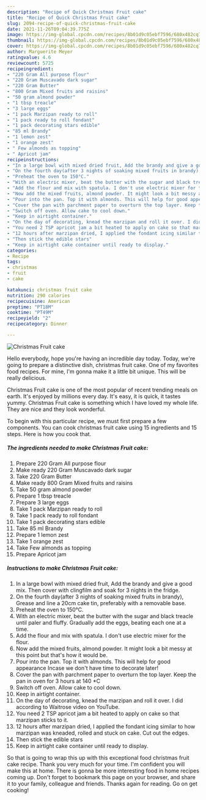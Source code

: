 ```yaml
---
description: "Recipe of Quick Christmas Fruit cake"
title: "Recipe of Quick Christmas Fruit cake"
slug: 2094-recipe-of-quick-christmas-fruit-cake
date: 2021-11-26T09:04:39.775Z
image: https://img-global.cpcdn.com/recipes/8b01d9c05ebf7596/680x482cq70/christmas-fruit-cake-recipe-main-photo.jpg
thumbnail: https://img-global.cpcdn.com/recipes/8b01d9c05ebf7596/680x482cq70/christmas-fruit-cake-recipe-main-photo.jpg
cover: https://img-global.cpcdn.com/recipes/8b01d9c05ebf7596/680x482cq70/christmas-fruit-cake-recipe-main-photo.jpg
author: Marguerite Meyer
ratingvalue: 4.6
reviewcount: 5725
recipeingredient:
- "220 Gram All purpose flour"
- "220 Gram Muscavado dark sugar"
- "220 Gram Butter"
- "800 Gram Mixed fruits and raisins"
- "50 gram almond powder"
- "1 tbsp treacle"
- "3 large eggs"
- "1 pack Marzipan ready to roll"
- "1 pack ready to roll fondant"
- "1 pack decorating stars edible"
- "85 ml Brandy"
- "1 lemon zest"
- "1 orange zest"
- " Few almonds as topping"
- " Apricot jam"
recipeinstructions:
- "In a large bowl with mixed dried fruit, Add the brandy and give a good mix. Then cover with clingfilm and soak for 3 nights in the fridge."
- "On the fourth day(after 3 nights of soaking mixed fruits in brandy), Grease and line a 20cm cake tin, preferably with a removable base."
- "Preheat the oven to 150°C."
- "With an electric mixer, beat the butter with the sugar and black treacle until paler and fluffy. Gradually add the eggs, beating each one at a time."
- "Add the flour and mix with spatula. I don't use electric mixer for the flour."
- "Now add the mixed fruits, almond powder. It might look a bit messy at this point but that's how it would be."
- "Pour into the pan. Top it with almonds. This will help for good appearance Incase we don't have time to decorate later!"
- "Cover the pan with parchment paper to overturn the top layer. Keep the pan in oven for 3 hours at 140 *C"
- "Switch off oven. Allow cake to cool down."
- "Keep in airtight container."
- "On the day of decorating, knead the marzipan and roll it over. I did according to Waitrose video on YouTube."
- "You need 2 TSP apricot jam a bit heated to apply on cake so that marzipan sticks to it."
- "12 hours after marzipan dried, I applied the fondant icing similar to how marzipan was kneaded, rolled and stuck on cake. Cut out the edges."
- "Then stick the edible stars"
- "Keep in airtight cake container until ready to display."
categories:
- Recipe
tags:
- christmas
- fruit
- cake

katakunci: christmas fruit cake 
nutrition: 290 calories
recipecuisine: American
preptime: "PT18M"
cooktime: "PT49M"
recipeyield: "2"
recipecategory: Dinner

---
```



![Christmas Fruit cake](https://img-global.cpcdn.com/recipes/8b01d9c05ebf7596/680x482cq70/christmas-fruit-cake-recipe-main-photo.jpg)

Hello everybody, hope you're having an incredible day today. Today, we're going to prepare a distinctive dish, christmas fruit cake. One of my favorites food recipes. For mine, I'm gonna make it a little bit unique. This will be really delicious.



Christmas Fruit cake is one of the most popular of recent trending meals on earth. It's enjoyed by millions every day. It's easy, it is quick, it tastes yummy. Christmas Fruit cake is something which I have loved my whole life. They are nice and they look wonderful.


To begin with this particular recipe, we must first prepare a few components. You can cook christmas fruit cake using 15 ingredients and 15 steps. Here is how you cook that.

<!--inarticleads1-->

##### The ingredients needed to make Christmas Fruit cake:

1. Prepare 220 Gram All purpose flour
1. Make ready 220 Gram Muscavado dark sugar
1. Take 220 Gram Butter
1. Make ready 800 Gram Mixed fruits and raisins
1. Take 50 gram almond powder
1. Prepare 1 tbsp treacle
1. Prepare 3 large eggs
1. Take 1 pack Marzipan ready to roll
1. Take 1 pack ready to roll fondant
1. Take 1 pack decorating stars edible
1. Take 85 ml Brandy
1. Prepare 1 lemon zest
1. Take 1 orange zest
1. Take  Few almonds as topping
1. Prepare  Apricot jam




<!--inarticleads2-->

##### Instructions to make Christmas Fruit cake:

1. In a large bowl with mixed dried fruit, Add the brandy and give a good mix. Then cover with clingfilm and soak for 3 nights in the fridge.
1. On the fourth day(after 3 nights of soaking mixed fruits in brandy), Grease and line a 20cm cake tin, preferably with a removable base.
1. Preheat the oven to 150°C.
1. With an electric mixer, beat the butter with the sugar and black treacle until paler and fluffy. Gradually add the eggs, beating each one at a time.
1. Add the flour and mix with spatula. I don't use electric mixer for the flour.
1. Now add the mixed fruits, almond powder. It might look a bit messy at this point but that's how it would be.
1. Pour into the pan. Top it with almonds. This will help for good appearance Incase we don't have time to decorate later!
1. Cover the pan with parchment paper to overturn the top layer. Keep the pan in oven for 3 hours at 140 *C
1. Switch off oven. Allow cake to cool down.
1. Keep in airtight container.
1. On the day of decorating, knead the marzipan and roll it over. I did according to Waitrose video on YouTube.
1. You need 2 TSP apricot jam a bit heated to apply on cake so that marzipan sticks to it.
1. 12 hours after marzipan dried, I applied the fondant icing similar to how marzipan was kneaded, rolled and stuck on cake. Cut out the edges.
1. Then stick the edible stars
1. Keep in airtight cake container until ready to display.




So that is going to wrap this up with this exceptional food christmas fruit cake recipe. Thank you very much for your time. I'm confident you will make this at home. There is gonna be more interesting food in home recipes coming up. Don't forget to bookmark this page on your browser, and share it to your family, colleague and friends. Thanks again for reading. Go on get cooking!
